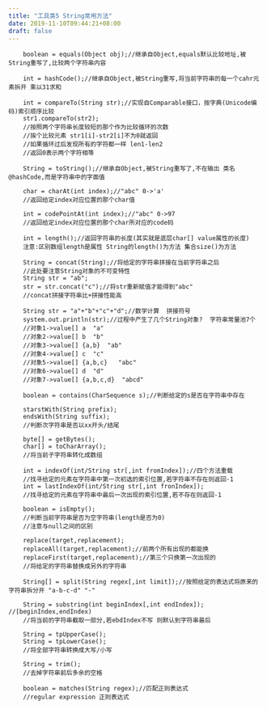 ```yaml
---
title: "工具类5 String常用方法"
date: 2019-11-10T09:44:21+08:00
draft: false
---
```


        boolean = equals(Object obj);//继承自Object,equals默认比较地址,被String重写了,比较两个字符串内容

        int = hashCode();//继承自Object,被String重写,将当前字符串的每一个cahr元素拆开 乘以31求和

        int = compareTo(String str);//实现自Comparable接口，按字典(Unicode编码)索引顺序比较
        str1.compareTo(str2);
        //按照两个字符串长度较短的那个作为比较循环的次数
        //挨个比较元素 str1[i]-str2[i]不为0就返回
        //如果循环过后发现所有的字符都一样 len1-len2
        //返回0表示两个字符相等

        String = toString();//继承自Object,被String重写了,不在输出 类名@hashCode,而是字符串中的字面值

        char = charAt(int index);//"abc" 0->'a'
        //返回给定index对应位置的那个char值

        int = codePointAt(int index);//"abc" 0->97
        //返回给定index对应位置的那个char所对应的code码

        int = length();//返回字符串的长度(其实就是底层char[] value属性的长度)
        注意:区别数组length是属性 String的length()为方法 集合size()为方法

        String = concat(String);//将给定的字符串拼接在当前字符串之后
        //此处要注意String对象的不可变特性
        String str = "ab";
        str = str.concat("c");//将str重新赋值才能得到"abc"
        //concat拼接字符串比+拼接性能高

        String str = "a"+"b"+"c"+"d";//数学计算  拼接符号
        system.out.println(str);//过程中产生了几个String对象?  字符串常量池7个
        //对象1->value[] a  "a"
        //对象2->value[] b  "b"
        //对象3->value[] {a,b}  "ab"
        //对象4->value[] c  "c"
        //对象5->value[] {a,b,c}   "abc"
        //对象6->value[] d  "d"
        //对象7->value[] {a,b,c,d}  "abcd"

        boolean = contains(CharSequence s);//判断给定的s是否在字符串中存在

        starstWith(String prefix);
        endsWith(String suffix);
        //判断次字符串是否以xx开头/结尾

        byte[] = getBytes();
        char[] = toCharArray();
        //将当前子字符串转化成数组

        int = indexOf(int/String str[,int fromIndex]);//四个方法重载
        //找寻给定的元素在字符串中第一次初选的索引位置,若字符串不存在则返回-1
        int = lastIndexOf(int/String str[,int fronIndex]);
        //找寻给定的元素在字符串中最后一次出现的索引位置,若不存在则返回-1

        boolean = isEmpty();
        //判断当前字符串是否为空字符串(length是否为0)
        //注意与null之间的区别

        replace(target,replacement);
        replaceAll(target,replacement);//前两个所有出现的都能换
        replaceFirst(target,replacement);//第三个只换第一次出现的
        //将给定的字符串替换成另外的字符串

        String[] = split(String regex[,int limit]);//按照给定的表达式将原来的字符串拆分开 "a-b-c-d" "-"

        String = substring(int beginIndex[,int endIndex]); //[beginIndex,endIndex)
        //将当前的字符串截取一部分,若ebdIndex不写 则默认到字符串最后

        String = tpUpperCase();
        String = tpLowerCase();
        //将全部字符串转换成大写/小写

        String = trim();
        //去掉字符串前后多余的空格

        boolean = matches(String regex);//匹配正则表达式
        //regular expression 正则表达式
        
